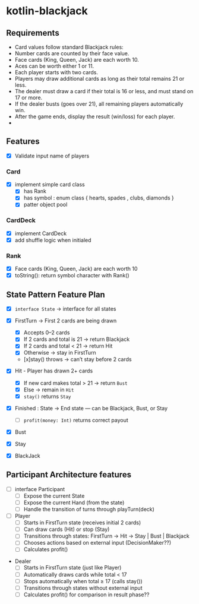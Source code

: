 # kotlin-blackjack

## Requirements

- Card values follow standard Blackjack rules:
- Number cards are counted by their face value.
- Face cards (King, Queen, Jack) are each worth 10.
- Aces can be worth either 1 or 11.
- Each player starts with two cards.
- Players may draw additional cards as long as their total remains 21 or less.
- The dealer must draw a card if their total is 16 or less, and must stand on 17 or more.
- If the dealer busts (goes over 21), all remaining players automatically win.
- After the game ends, display the result (win/loss) for each player.
- 
## Features
- [x] Validate input name of players

### Card
- [x] implement simple card class
  - [x] has Rank
  - [x] has symbol : enum class { hearts, spades , clubs, diamonds }
  - [x] patter object pool

### CardDeck
- [x] implement CardDeck
- [x] add shuffle logic when initialed

### Rank
- [x] Face cards (King, Queen, Jack) are each worth 10
- [x] toString(): return symbol character with Rank()

## State Pattern Feature Plan

- [x] `interface State` -> interface for all states
- [x] FirstTurn -> First 2 cards are being drawn
  - [x] Accepts 0–2 cards
  - [x] If 2 cards and total is 21 → return Blackjack
  - [x] If 2 cards and total < 21 → return Hit
  - [x] Otherwise → stay in FirstTurn
  - [x]stay() throws → can’t stay before 2 cards

- [x] Hit - Player has drawn 2+ cards
  - [x]  If new card makes total > 21 → return `Bust`
  - [x]  Else → remain in `Hit`
  - [x]  `stay()` returns `Stay`
- [x] Finished : State -> End state — can be Blackjack, Bust, or Stay
  - [ ]  `profit(money: Int)` returns correct payout
- [x] Bust
- [x] Stay
- [x] BlackJack

## Participant Architecture features
- [ ] interface Participant 
  - [ ] Expose the current State 
  - [ ] Expose the current Hand (from the state)
  - [ ] Handle the transition of turns through playTurn(deck)
- [ ] Player
  - [ ] Starts in FirstTurn state (receives initial 2 cards)
  - [ ] Can draw cards (Hit) or stop (Stay)
  - [ ] Transitions through states: FirstTurn → Hit → Stay | Bust | Blackjack
  - [ ] Chooses actions based on external input (DecisionMaker??)
  - [ ] Calculates profit()
- Dealer
  - [ ] Starts in FirstTurn state (just like Player)
  - [ ] Automatically draws cards while total < 17
  - [ ] Stops automatically when total ≥ 17 (calls stay())
  - [ ] Transitions through states without external input
  - [ ] Calculates profit() for comparison in result phase??
